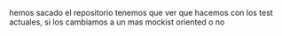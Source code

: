 hemos sacado el repositorio tenemos que ver que hacemos con los test actuales,
si los cambiamos a un mas mockist oriented o no
